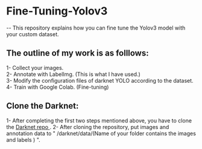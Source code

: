 # Fine-Tuning-Yolov3

-- This repository explains how you can fine tune the Yolov3 model with your custom dataset. 

## The outline of my work is as folllows: 
  1- Collect your images. <br />
  2- Annotate with LabelImg. (This is what I have used.)<br />
  3- Modify the configuration files of darknet YOLO according to the dataset. <br /> 
  4- Train with Google Colab. (Fine-tuning)
## Clone the Darknet: 
  1- After completing the first two steps mentioned above, you have to clone the [Darknet repo ](https://github.com/pjreddie/darknet) .
  2- After cloning the repository, put images and annotation data to  " /darknet/data/(Name of your folder contains the images and labels ) ".
  
